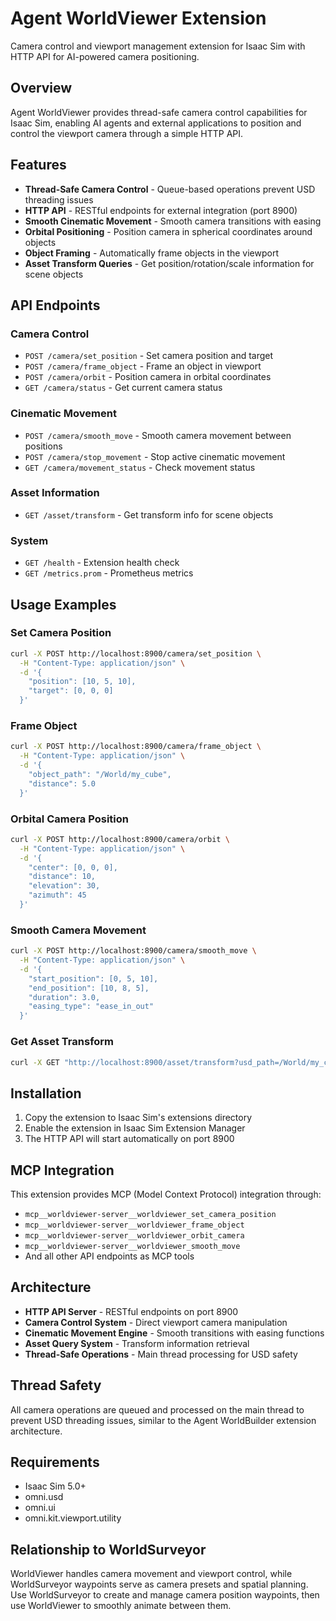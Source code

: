 # Agent WorldViewer Extension

Camera control and viewport management extension for Isaac Sim with HTTP API for AI-powered camera positioning.

## Overview

Agent WorldViewer provides thread-safe camera control capabilities for Isaac Sim, enabling AI agents and external applications to position and control the viewport camera through a simple HTTP API.

## Features

- **Thread-Safe Camera Control** - Queue-based operations prevent USD threading issues
- **HTTP API** - RESTful endpoints for external integration (port 8900)
- **Smooth Cinematic Movement** - Smooth camera transitions with easing
- **Orbital Positioning** - Position camera in spherical coordinates around objects
- **Object Framing** - Automatically frame objects in the viewport
- **Asset Transform Queries** - Get position/rotation/scale information for scene objects

## API Endpoints

### Camera Control

- `POST /camera/set_position` - Set camera position and target
- `POST /camera/frame_object` - Frame an object in viewport
- `POST /camera/orbit` - Position camera in orbital coordinates
- `GET /camera/status` - Get current camera status

### Cinematic Movement

- `POST /camera/smooth_move` - Smooth camera movement between positions
- `POST /camera/stop_movement` - Stop active cinematic movement
- `GET /camera/movement_status` - Check movement status

### Asset Information

- `GET /asset/transform` - Get transform info for scene objects

### System

- `GET /health` - Extension health check
- `GET /metrics.prom` - Prometheus metrics

## Usage Examples

### Set Camera Position
```bash
curl -X POST http://localhost:8900/camera/set_position \
  -H "Content-Type: application/json" \
  -d '{
    "position": [10, 5, 10],
    "target": [0, 0, 0]
  }'
```

### Frame Object
```bash
curl -X POST http://localhost:8900/camera/frame_object \
  -H "Content-Type: application/json" \
  -d '{
    "object_path": "/World/my_cube",
    "distance": 5.0
  }'
```

### Orbital Camera Position
```bash
curl -X POST http://localhost:8900/camera/orbit \
  -H "Content-Type: application/json" \
  -d '{
    "center": [0, 0, 0],
    "distance": 10,
    "elevation": 30,
    "azimuth": 45
  }'
```

### Smooth Camera Movement
```bash
curl -X POST http://localhost:8900/camera/smooth_move \
  -H "Content-Type: application/json" \
  -d '{
    "start_position": [0, 5, 10],
    "end_position": [10, 8, 5],
    "duration": 3.0,
    "easing_type": "ease_in_out"
  }'
```

### Get Asset Transform
```bash
curl -X GET "http://localhost:8900/asset/transform?usd_path=/World/my_cube"
```

## Installation

1. Copy the extension to Isaac Sim's extensions directory
2. Enable the extension in Isaac Sim Extension Manager
3. The HTTP API will start automatically on port 8900

## MCP Integration

This extension provides MCP (Model Context Protocol) integration through:
- `mcp__worldviewer-server__worldviewer_set_camera_position`
- `mcp__worldviewer-server__worldviewer_frame_object`  
- `mcp__worldviewer-server__worldviewer_orbit_camera`
- `mcp__worldviewer-server__worldviewer_smooth_move`
- And all other API endpoints as MCP tools

## Architecture

- **HTTP API Server** - RESTful endpoints on port 8900
- **Camera Control System** - Direct viewport camera manipulation
- **Cinematic Movement Engine** - Smooth transitions with easing functions
- **Asset Query System** - Transform information retrieval
- **Thread-Safe Operations** - Main thread processing for USD safety

## Thread Safety

All camera operations are queued and processed on the main thread to prevent USD threading issues, similar to the Agent WorldBuilder extension architecture.

## Requirements

- Isaac Sim 5.0+
- omni.usd
- omni.ui  
- omni.kit.viewport.utility

## Relationship to WorldSurveyor

WorldViewer handles camera movement and viewport control, while WorldSurveyor waypoints serve as camera presets and spatial planning. Use WorldSurveyor to create and manage camera position waypoints, then use WorldViewer to smoothly animate between them.